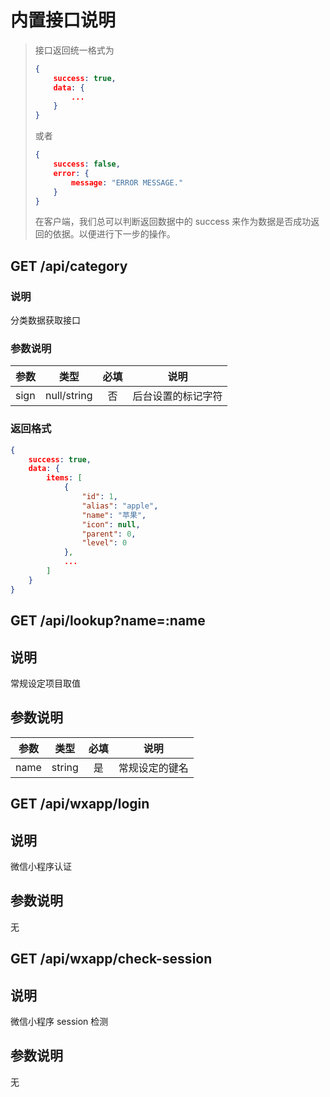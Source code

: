 内置接口说明
===========
> 接口返回统一格式为
> ```json
> {
>     success: true,
>     data: {
>         ...
>     }
> }
> ```
>
> 或者
>
> ```json
> {
>     success: false,
>     error: {
>         message: "ERROR MESSAGE."
>     }
> }
> ```
>
> 在客户端，我们总可以判断返回数据中的 success 来作为数据是否成功返回的依据。以便进行下一步的操作。

## GET /api/category
### 说明
分类数据获取接口
### 参数说明
|参数|类型|必填|说明|
|---|:---:|:---:|---|
|sign | null/string|否|后台设置的标记字符|
### 返回格式
```json
{
    success: true,
    data: {
        items: [
            {
                "id": 1,
                "alias": "apple",
                "name": "苹果",
                "icon": null,
                "parent": 0,
                "level": 0
            },
            ...
        ]
    }
}
```

## GET /api/lookup?name=:name
## 说明
常规设定项目取值
## 参数说明
|参数|类型|必填|说明|
|---|:---:|:---:|---|
|name | string|是|常规设定的键名|

## GET /api/wxapp/login
## 说明
微信小程序认证
## 参数说明
无

## GET /api/wxapp/check-session
## 说明
微信小程序 session 检测
## 参数说明
无
